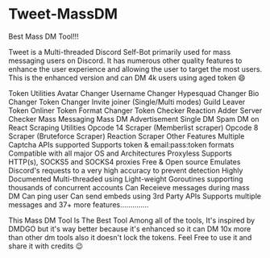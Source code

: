 # Tweet-MassDM
Best Mass DM Tool!!!


Tweet is a Multi-threaded Discord Self-Bot primarily used for mass messaging users on Discord. It has numerous other quality features to enhance the user experience and allowing the user to target the most users. This is the enhanced version and can DM 4k users using aged token 😄

Token Utilities
Avatar Changer
Username Changer
Hypesquad Changer
Bio Changer
Token Changer
Invite joiner (Single/Multi modes)
Guild Leaver
Token Onliner
Token Format Changer
Token Checker
Reaction Adder
Server Checker
Mass Messaging
Mass DM Advertisement
Single DM Spam
DM on React
Scraping Utilities
Opcode 14 Scraper (Memberlist scraper)
Opcode 8 Scraper (Bruteforce Scraper)
Reaction Scraper
Other Features
Multiple Captcha APIs supported
Supports token & email:pass:token formats
Compatible with all major OS and Architectures
Proxyless
Supports HTTP(s), SOCKS5 and SOCKS4 proxies
Free & Open source
Emulates Discord's requests to a very high accuracy to prevent detection
Highly Documented
Multi-threaded using Light-weight Goroutines supporting thousands of concurrent accounts
Can Receieve messages during mass DM
Can ping user
Can send embeds using 3rd Party APIs
Supports multiple messages and 37+ more features..............




This Mass DM Tool Is The Best Tool Among all of the tools, It's inspired by DMDGO but it's way better because it's enhanced so it can DM 10x more than other dm tools also it doesn't lock the tokens. Feel Free to use it and share it with credits 😉

